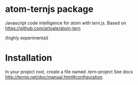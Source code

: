 # atom-ternjs package

Javascript code intelligence for atom with tern.js.
Based on https://github.com/artoale/atom-tern

(highly experimental)

# Installation

In your project root, create a file named .tern-project
See docs http://ternjs.net/doc/manual.html#configuration
